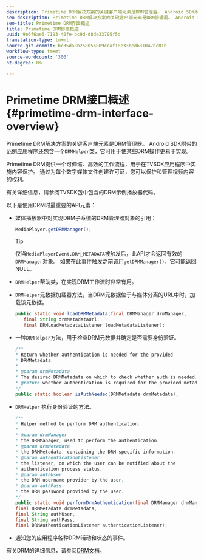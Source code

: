 ```yaml
---
description: Primetime DRM解决方案的关键客户端元素是DRM管理器。 Android SDK附带的范例应用程序还包含一个DRMHelper类，该类可用于使某些DRM操作更易于实现。
seo-description: Primetime DRM解决方案的关键客户端元素是DRM管理器。 Android SDK附带的范例应用程序还包含一个DRMHelper类，该类可用于使某些DRM操作更易于实现。
seo-title: Primetime DRM界面概述
title: Primetime DRM界面概述
uuid: 9e6f6ae6-7193-40fe-bc9d-d8de33705f5d
translation-type: tm+mt
source-git-commit: bc35da8b258056809ceaf18e33bed631047bc81b
workflow-type: tm+mt
source-wordcount: '300'
ht-degree: 0%

---
```



# Primetime DRM接口概述{#primetime-drm-interface-overview}

Primetime DRM解决方案的关键客户端元素是DRM管理器。 Android SDK附带的范例应用程序还包含一个`DRMHelper`类，它可用于使某些DRM操作更易于实现。

<!--<a id="section_4DD54E085AB345FE9BE00865E56B28DB"></a>-->

Primetime DRM提供一个可伸缩、高效的工作流程，用于在TVSDK应用程序中实施内容保护。 通过为每个数字媒体文件创建许可证，您可以保护和管理视频内容的权利。

有关详细信息，请参阅TVSDK包中包含的DRM示例播放器代码。

以下是使用DRM时最重要的API元素：

* 媒体播放器中对实现DRM子系统的DRM管理器对象的引用：

   ```java
   MediaPlayer.getDRMManager();
   ```

   >[!TIP]
   >
   >仅当`MediaPlayerEvent.DRM_METADATA`被触发后，此API才会返回有效的`DRMManager`对象。 如果在此事件触发之前调用`getDRMManager()`，它可能返回NULL。

* `DRMHelper`帮助类，在实现DRM工作流时非常有用。
* `DRMHelper`元数据加载器方法，当DRM元数据位于与媒体分离的URL中时，加载该元数据。

   ```java
   public static void loadDRMMetadata(final DRMManager drmManager,  
      final String drmMetadataUrl,  
      final DRMLoadMetadataListener loadMetadataListener);
   ```

* 一种`DRMHelper`方法，用于检查DRM元数据并确定是否需要身份验证。

   ```java
   /** 
   * Return whether authentication is needed for the provided 
   * DRMMetadata. 
   * 
   * @param drmMetadata 
   * The desired DRMMetadata on which to check whether auth is needed. 
   * @return whether authentication is required for the provided metadata 
   */ 
   public static boolean isAuthNeeded(DRMMetadata drmMetadata);
   ```

* `DRMHelper` 执行身份验证的方法。

   ```java
   /** 
   * Helper method to perform DRM authentication. 
   * 
   * @param drmManager 
   * the DRMManager, used to perform the authentication. 
   * @param drmMetadata 
   * the DRMMetadata, containing the DRM specific information. 
   * @param authenticationListener 
   * the listener, on which the user can be notified about the 
   * authentication process status. 
   * @param authUser 
   * the DRM username provider by the user. 
   * @param authPass 
   * the DRM password provided by the user. 
   */ 
   public static void performDrmAuthentication(final DRMManager drmManager,  
   final DRMMetadata drmMetadata,  
   final String authUser,  
   final String authPass,  
   final DRMAuthenticationListener authenticationListener);
   ```

* 通知您的应用程序各种DRM活动和状态的事件。

有关DRM的详细信息，请参阅[DRM文档](https://helpx.adobe.com/primetime/user-guide.html)。
